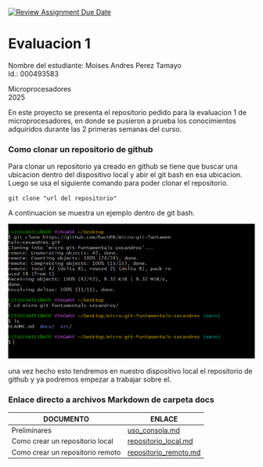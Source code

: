 [![Review Assignment Due Date](https://classroom.github.com/assets/deadline-readme-button-22041afd0340ce965d47ae6ef1cefeee28c7c493a6346c4f15d667ab976d596c.svg)](https://classroom.github.com/a/_svqiCDi)
# Evaluacion 1
Nombre del estudiante:  Moises Andres Perez Tamayo  
Id.: 000493583

Microprocesadores  
2025

En este proyecto se presenta el repositorio pedido para la evaluacion 1 de microprocesadores, en donde se pusieron a prueba los conocimientos adquiridos durante las 2 primeras semanas del curso.

### Como clonar un repositorio de github

Para clonar un repositorio ya creado en github se tiene que buscar una ubicacion dentro del dispositivo local y abir el git bash en esa ubicacion.  
Luego se usa el siguiente comando para poder clonar el repositorio.

```
git clone "url del repositorio"
```
A continuacion se muestra un ejemplo dentro de git bash.

![Ejemplo](./images/1.PNG)

una vez hecho esto tendremos en nuestro dispositivo local el repositorio de github y ya podremos empezar a trabajar sobre el.

### Enlace directo a archivos Markdown de carpeta docs

| DOCUMENTO | ENLACE |
|--------------|--------------|
| Preliminares | [uso_consola.md](./docs/uso_consola.md) |
| Como crear un repositorio local | [repositorio_local.md](./docs/repositorio_local.md) |
| Como crear un repositorio remoto | [repositorio_remoto.md](./docs/repositorio_remoto.md) |



